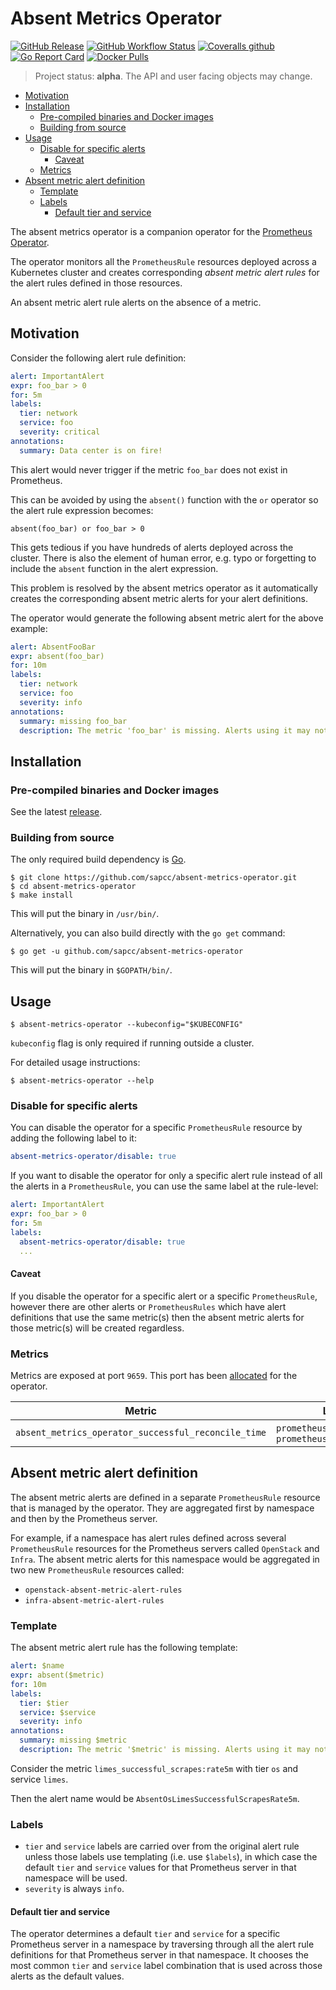 # Absent Metrics Operator

[![GitHub Release](https://img.shields.io/github/v/release/sapcc/absent-metrics-operator)](https://github.com/sapcc/absent-metrics-operator/releases/latest)
[![GitHub Workflow Status](https://img.shields.io/github/workflow/status/sapcc/absent-metrics-operator/Build%20and%20Test)](https://github.com/sapcc/absent-metrics-operator/actions?query=workflow%3A%22Build+and+Test%22)
[![Coveralls github](https://img.shields.io/coveralls/github/sapcc/absent-metrics-operator)](https://coveralls.io/github/sapcc/absent-metrics-operator)
[![Go Report Card](https://goreportcard.com/badge/github.com/sapcc/absent-metrics-operator)](https://goreportcard.com/report/github.com/sapcc/absent-metrics-operator)
[![Docker Pulls](https://img.shields.io/docker/pulls/sapcc/absent-metrics-operator)](https://hub.docker.com/r/sapcc/absent-metrics-operator)

> Project status: **alpha**. The API and user facing objects may change.

- [Motivation](#motivation)
- [Installation](#installation)
  - [Pre\-compiled binaries and Docker images](#pre-compiled-binaries-and-docker-images)
  - [Building from source](#building-from-source)
- [Usage](#usage)
  - [Disable for specific alerts](#disable-for-specific-alerts)
    - [Caveat](#caveat)
  - [Metrics](#metrics)
- [Absent metric alert definition](#absent-metric-alert-definition)
  - [Template](#template)
  - [Labels](#labels)
    - [Default tier and service](#default-tier-and-service)

The absent metrics operator is a companion operator for the [Prometheus
Operator](https://github.com/prometheus-operator/prometheus-operator).

The operator monitors all the `PrometheusRule` resources deployed across a
Kubernetes cluster and creates corresponding _absent metric alert rules_ for
the alert rules defined in those resources.

An absent metric alert rule alerts on the absence of a metric.

## Motivation

Consider the following alert rule definition:

```yaml
alert: ImportantAlert
expr: foo_bar > 0
for: 5m
labels:
  tier: network
  service: foo
  severity: critical
annotations:
  summary: Data center is on fire!
```

This alert would never trigger if the metric `foo_bar` does not exist in
Prometheus.

This can be avoided by using the `absent()` function with the `or` operator so
the alert rule expression becomes:

```
absent(foo_bar) or foo_bar > 0
```

This gets tedious if you have hundreds of alerts deployed across the cluster.
There is also the element of human error, e.g. typo or forgetting to include
the `absent` function in the alert expression.

This problem is resolved by the absent metrics operator as it automatically
creates the corresponding absent metric alerts for your alert definitions.

The operator would generate the following absent metric alert for the above
example:

```yaml
alert: AbsentFooBar
expr: absent(foo_bar)
for: 10m
labels:
  tier: network
  service: foo
  severity: info
annotations:
  summary: missing foo_bar
  description: The metric 'foo_bar' is missing. Alerts using it may not fire as intended.
```

## Installation

### Pre-compiled binaries and Docker images

See the latest [release](https://github.com/sapcc/absent-metrics-operator/releases/latest).

### Building from source

The only required build dependency is [Go](https://golang.org/).

```
$ git clone https://github.com/sapcc/absent-metrics-operator.git
$ cd absent-metrics-operator
$ make install
```

This will put the binary in `/usr/bin/`.

Alternatively, you can also build directly with the `go get` command:

```
$ go get -u github.com/sapcc/absent-metrics-operator
```

This will put the binary in `$GOPATH/bin/`.

## Usage

```
$ absent-metrics-operator --kubeconfig="$KUBECONFIG"
```

`kubeconfig` flag is only required if running outside a cluster.

For detailed usage instructions:

```
$ absent-metrics-operator --help
```

### Disable for specific alerts

You can disable the operator for a specific `PrometheusRule` resource by adding
the following label to it:

```yaml
absent-metrics-operator/disable: true
```

If you want to disable the operator for only a specific alert rule instead of
all the alerts in a `PrometheusRule`, you can use the same label at the
rule-level:

```yaml
alert: ImportantAlert
expr: foo_bar > 0
for: 5m
labels:
  absent-metrics-operator/disable: true
  ...
```

#### Caveat

If you disable the operator for a specific alert or a specific
`PrometheusRule`, however there are other alerts or `PrometheusRules` which
have alert definitions that use the same metric(s) then the absent metric
alerts for those metric(s) will be created regardless.

### Metrics

Metrics are exposed at port `9659`. This port has been
[allocated](https://github.com/prometheus/prometheus/wiki/Default-port-allocations)
for the operator.

| Metric                                              | Labels                                            |
| --------------------------------------------------- | ------------------------------------------------- |
| `absent_metrics_operator_successful_reconcile_time` | `prometheusrule_namespace`, `prometheusrule_name` |

## Absent metric alert definition

The absent metric alerts are defined in a separate `PrometheusRule` resource
that is managed by the operator. They are aggregated first by namespace and
then by the Prometheus server.

For example, if a namespace has alert rules defined across several
`PrometheusRule` resources for the Prometheus servers called `OpenStack` and
`Infra`. The absent metric alerts for this namespace would be aggregated in two
new `PrometheusRule` resources called:

- `openstack-absent-metric-alert-rules`
- `infra-absent-metric-alert-rules`

### Template

The absent metric alert rule has the following template:

```yaml
alert: $name
expr: absent($metric)
for: 10m
labels:
  tier: $tier
  service: $service
  severity: info
annotations:
  summary: missing $metric
  description: The metric '$metric' is missing. Alerts using it may not fire as intended.
```

Consider the metric `limes_successful_scrapes:rate5m` with tier `os` and
service `limes`.

Then the alert name would be `AbsentOsLimesSuccessfulScrapesRate5m`.

### Labels

- `tier` and `service` labels are carried over from the original alert rule
  unless those labels use templating (i.e. use `$labels`), in which case the
  default `tier` and `service` values for that Prometheus server in that
  namespace will be used.
- `severity` is always `info`.

#### Default tier and service

The operator determines a default `tier` and `service` for a specific
Prometheus server in a namespace by traversing through all the alert rule
definitions for that Prometheus server in that namespace. It chooses the most
common `tier` and `service` label combination that is used across those alerts
as the default values.
